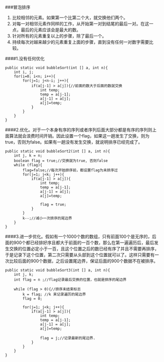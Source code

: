 ﻿###冒泡排序
1. 比较相邻的元素。如果第一个比第二个大，就交换他们两个。
2. 对每一对相邻元素作同样的工作，从开始第一对到结尾的最后一对。在这一点，最后的元素应该会是最大的数。
3. 针对所有的元素重复以上的步骤，除了最后一个。
4. 持续每次对越来越少的元素重复上面的步骤，直到没有任何一对数字需要比较。

####1.没有任何优化

```
public static void bubbleSort(int [] a, int n){
    int i, j;
    for(i=0; i<n; i++){
        for(j=1; j<n-i; j++){
            if(a[j-1] > a[j]){//前面的数大于后面的数就交换
                int temp;
                temp = a[j-1];
                a[j-1] = a[j];
                a[j]=temp;
            }
        }
    }
}
```

####2.优化。对于一个本身有序的序列或者序列后面大部分都是有序的序列则上面算法就会浪费时间开销。因此设置一个flag，如果这一趟发生了交换，则为true，否则为false。如果有一趟没有发生交换，就说明排序已经完成了。

```
public static void bubbleSort2(int [] a, int n){
    int j, k = n;
    boolean flag = true;//交换就为true, 否则false
    while (flag){
        flag=false;//每次开始排序前，都设置flag为未排序过
        for(j=1; j<k; j++){
            if(a[j-1] > a[j]){
                int temp;
                temp = a[j-1];
                a[j-1] = a[j];
                a[j]=temp;

                flag = true;
            }
        }
        k--;//减小一次排序的尾边界
    }
}
```


####3.进一步优化。假如有一个1000个数的数组，只有前面100个是无序的，后面的900个都已经排好序且都大于前面的一百个数，那么在第一遍遍历后，最后发生交换的位置必定小于一百，且这个位置之后的数已经有序了并且不需要再排序，于是记录下这个位置，第二次只需要从头部到这个位置就可以了。这样只需要有一次比较后面的900个数据，之后设置尾边界，保证后面的900个数据不在被排序。

```
public static void bubbleSort3(int [] a, int n){
    int j, k;
    int flag = n ;//flag记录最后交换的位置，也就是排序的尾边界

    while (flag > 0){//排序未结束标志
        k = flag; //k 来记录遍历的尾边界
        flag = 0;

        for(j=1; j<k; j++){
            if(a[j-1] > a[j]){
                int temp;
                temp = a[j-1];
                a[j-1] = a[j];
                a[j]=temp;

                flag = j;//记录最新的尾边界.
            }
        }
    }
}
```